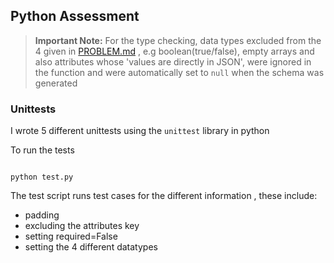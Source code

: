 ## Python Assessment

> **Important Note:**  For the type checking, data types excluded from the 4 given in [PROBLEM.md](PROBLEM.md) , e.g boolean(true/false), empty arrays and also attributes whose 'values are directly in JSON', were ignored in the function and were automatically set to `null` when the schema was generated


### Unittests
I wrote 5 different unittests using the `unittest` library in python

To run the tests
```console

python test.py
```

The test script runs test cases for the different information , these include:
- padding 
- excluding the attributes key 
- setting required=False
- setting the 4 different datatypes 

